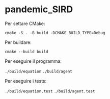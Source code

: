 # pandemic_SIRD

Per settare CMake:

`cmake -S . -B build -DCMAKE_BUILD_TYPE=Debug`

Per buildare:

`cmake --build build`

Per eseguire il programma:

`./build/equation`
`./build/agent`

Per eseguire i tests:

`./build/equation.test`
`./build/agent.test`

